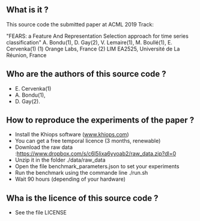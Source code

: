 

What is it ?
------------

This source code the submitted paper at ACML 2019 Track:

"FEARS: a Feature And Representation Selection approach for time series classification"
A. Bondu(1), D. Gay(2), V. Lemaire(1), M. Boullé(1), E. Cervenka(1)
(1) Orange Labs, France
(2) LIM EA2525, Université de La Réunion, France


Who are the authors of this source code ?
-----------------------------------------

- E. Cervenka(1)
- A. Bondu(1),
- D. Gay(2).


How to reproduce the experiments of the paper ?
--------------------------------------------

- Install the Khiops software (www.khiops.com)
- You can get a free temporal licence (3 months, renewable)
- Download the raw data :https://www.dropbox.com/s/c6l5lixa6yyoab2/raw_data.zip?dl=0
- Unzip it in the folder ./data/raw_data
- Open the file benchmark_parameters.json to set your experiments
- Run the benchmark using the commande line ./run.sh
- Wait 90 hours (depending of your hardware)


Wha is the licence of this source code ?
----------------------------------------

- See the file LICENSE
